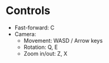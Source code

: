 # Controls
- Fast-forward: C
- Camera:
  - Movement: WASD / Arrow keys
  - Rotation: Q, E
  - Zoom in/out: Z, X
